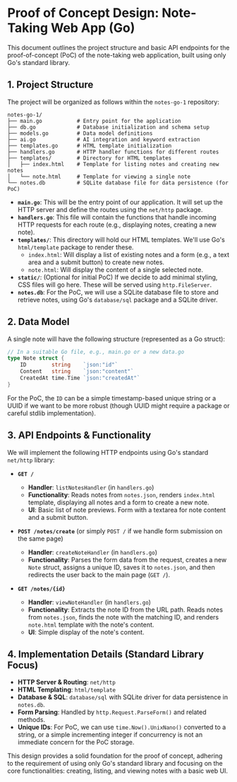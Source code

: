 # Proof of Concept Design: Note-Taking Web App (Go)

This document outlines the project structure and basic API endpoints for the proof-of-concept (PoC) of the note-taking web application, built using only Go's standard library.

## 1. Project Structure

The project will be organized as follows within the `notes-go-1` repository:

```
notes-go-1/
├── main.go           # Entry point for the application
├── db.go             # Database initialization and schema setup
├── models.go         # Data model definitions
├── ai.go             # AI integration and keyword extraction
├── templates.go      # HTML template initialization
├── handlers.go       # HTTP handler functions for different routes
├── templates/        # Directory for HTML templates
│   ├── index.html    # Template for listing notes and creating new notes
│   └── note.html     # Template for viewing a single note
└── notes.db          # SQLite database file for data persistence (for PoC)
```

*   **`main.go`**: This will be the entry point of our application. It will set up the HTTP server and define the routes using the `net/http` package.
*   **`handlers.go`**: This file will contain the functions that handle incoming HTTP requests for each route (e.g., displaying notes, creating a new note).
*   **`templates/`**: This directory will hold our HTML templates. We'll use Go's `html/template` package to render these.
    *   `index.html`: Will display a list of existing notes and a form (e.g., a text area and a submit button) to create new notes.
    *   `note.html`: Will display the content of a single selected note.
*   **`static/`**: (Optional for initial PoC) If we decide to add minimal styling, CSS files will go here. These will be served using `http.FileServer`.
*   **`notes.db`**: For the PoC, we will use a SQLite database file to store and retrieve notes, using Go's `database/sql` package and a SQLite driver.

## 2. Data Model

A single note will have the following structure (represented as a Go struct):

```go
// In a suitable Go file, e.g., main.go or a new data.go
type Note struct {
    ID        string    `json:"id"`
    Content   string    `json:"content"`
    CreatedAt time.Time `json:"createdAt"`
}
```
For the PoC, the `ID` can be a simple timestamp-based unique string or a UUID if we want to be more robust (though UUID might require a package or careful stdlib implementation).

## 3. API Endpoints & Functionality

We will implement the following HTTP endpoints using Go's standard `net/http` library:

*   **`GET /`**
    *   **Handler**: `listNotesHandler` (in `handlers.go`)
    *   **Functionality**: Reads notes from `notes.json`, renders `index.html` template, displaying all notes and a form to create a new note.
    *   **UI**: Basic list of note previews. Form with a textarea for note content and a submit button.

*   **`POST /notes/create`** (or simply `POST /` if we handle form submission on the same page)
    *   **Handler**: `createNoteHandler` (in `handlers.go`)
    *   **Functionality**: Parses the form data from the request, creates a new `Note` struct, assigns a unique ID, saves it to `notes.json`, and then redirects the user back to the main page (`GET /`).

*   **`GET /notes/{id}`**
    *   **Handler**: `viewNoteHandler` (in `handlers.go`)
    *   **Functionality**: Extracts the note ID from the URL path. Reads notes from `notes.json`, finds the note with the matching ID, and renders `note.html` template with the note's content.
    *   **UI**: Simple display of the note's content.

## 4. Implementation Details (Standard Library Focus)

*   **HTTP Server & Routing**: `net/http`
*   **HTML Templating**: `html/template`
*   **Database & SQL**: `database/sql` with SQLite driver for data persistence in `notes.db`.
*   **Form Parsing**: Handled by `http.Request.ParseForm()` and related methods.
*   **Unique IDs**: For PoC, we can use `time.Now().UnixNano()` converted to a string, or a simple incrementing integer if concurrency is not an immediate concern for the PoC storage.

This design provides a solid foundation for the proof of concept, adhering to the requirement of using only Go's standard library and focusing on the core functionalities: creating, listing, and viewing notes with a basic web UI.
